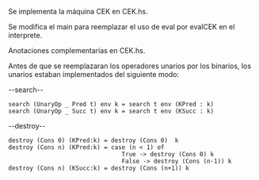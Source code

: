 Se implementa la máquina CEK en CEK.hs.

Se modifica el main para reemplazar el uso de eval por evalCEK en el interprete.

Anotaciones complementarias en CEK.hs.

Antes de que se reemplazaran los operadores unarios por los binarios, los unarios estaban implementados del siguiente modo:

--search--  
```
search (UnaryOp _ Pred t) env k = search t env (KPred : k) 
search (UnaryOp _ Succ t) env k = search t env (KSucc : k) 
```

--destroy--
``` 
destroy (Cons 0) (KPred:k) = destroy (Cons 0)  k
destroy (Cons n) (KPred:k) = case (n < 1) of
                                True -> destroy (Cons 0) k
                                False -> destroy (Cons (n-1)) k
destroy (Cons n) (KSucc:k) = destroy (Cons (n+1)) k
```